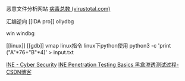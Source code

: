 恶意文件分析网站
[病毒总数 (virustotal.com)](https://www.virustotal.com/gui/home/upload)


汇编逆向
	[[IDA pro]]
	ollydbg

win
	windbg

[[linux]]
	[[gdb]]
	vmap
	linux指令
	linux下python使用
		python3 -c 'print ("A"*76+"B"*4)' > input.txt


[INE - Cyber Security](https://my.ine.com/area/3e1aa06f-2e9f-4789-b50d-aa027ad8dcfa)
[INE Penetration Testing Basics 黑盒渗透测试过程-CSDN博客](https://blog.csdn.net/qq_45894840/article/details/125834858)
